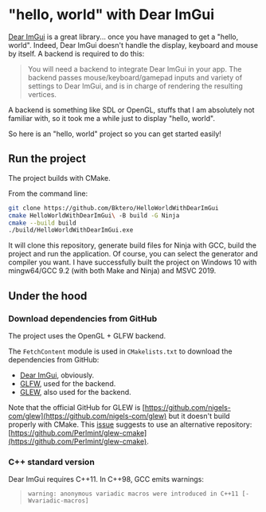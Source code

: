 # "hello, world" with Dear ImGui

[Dear ImGui](https://github.com/ocornut/imgui) is a great library... once you have managed to get a "hello, world". Indeed, Dear ImGui doesn't handle the display, keyboard and mouse by itself. A backend is required to do this:

> You will need a backend to integrate Dear ImGui in your app. The backend passes mouse/keyboard/gamepad inputs and variety of settings to Dear ImGui, and is in charge of rendering the resulting vertices.

A backend is something like SDL or OpenGL, stuffs that I am absolutely not familiar with, so it took me a while just to display "hello, world".

So here is an "hello, world" project so you can get started easily!

## Run the project

The project builds with CMake.

From the command line:

```bash
git clone https://github.com/Bktero/HelloWorldWithDearImGui
cmake HelloWorldWithDearImGui\ -B build -G Ninja
cmake --build build
./build/HelloWorldWithDearImGui.exe
```

It will clone this repository, generate build files for Ninja with GCC, build the project and run the application. Of course, you can select the generator and compiler you want. I have successfully built the project on Windows 10 with mingw64/GCC 9.2 (with both Make and Ninja) and MSVC 2019.

## Under the hood

### Download dependencies from GitHub

The project uses the OpenGL + GLFW backend.

The `FetchContent` module is used in `CMakelists.txt` to download the dependencies from GitHub:

* [Dear ImGui](https://github.com/ocornut/imgui), obviously.
* [GLFW](https://github.com/glfw/glfw), used for the backend.
* [GLEW](https://github.com/Perlmint/glew-cmake.git), also used for the backend.

Note that the official GitHub for GLEW is [https://github.com/nigels-com/glew](https://github.com/nigels-com/glew) but it doesn't build properly with CMake. This [issue](https://github.com/nigels-com/glew/issues/291) suggests to use an alternative repository: [https://github.com/Perlmint/glew-cmake](https://github.com/Perlmint/glew-cmake).

### C++ standard version

Dear ImGui requires C++11. In C++98, GCC emits warnings:

>`warning: anonymous variadic macros were introduced in C++11 [-Wvariadic-macros]`
